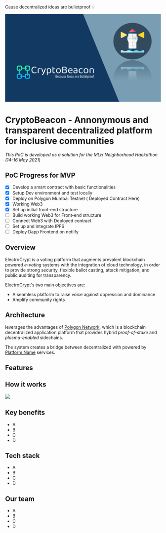 #

Cause decentralized ideas are bulletproof 💡

<p align="center">
<img src="./assets/banner.png" /><br></p>

# CryptoBeacon - Annonymous and transparent decentralized platform for inclusive communities

_This PoC is developed as a solution for the MLH Neighborhood Hackathon (14-16 May 2021_)

## PoC Progress for MVP
- [X] Develop a smart contract with basic functionalities 
- [X] Setup Dev environment and test locally
- [X] Deploy on Polygon Mumbai Testnet ( Deployed Contract Here) 
- [X] Working Web3
- [X] Set up initial front-end structure
- [ ] Build working Web3 for Front-end structure 
- [ ] Connect Web3 with Deployed contract 
- [ ] Set up and integrate IPFS
- [ ] Deploy Dapp Frontend on netlify   

## Overview

ElectroCrypt is a voting platform that augments prevalent blockchain powered _e-voting_ systems with the integration of cloud technology, in order to provide strong security, flexible ballot casting, attack mitigation, and public auditing for transparency.

ElectroCrypt's two main objectives are:

- A seamless platform to raise voice against oppression and dominance
- Amplify community rights

## Architecture

<ProjectName> leverages the advantages of [Polygon Network](https://matic.network), which is a blockchain decentralized application platform that provides hybrid _proof-of-stake_ and _plasma-enabled_ sidechains.

The system creates a bridge between decentralized <Network-Name> with <Storage-Component-Name> powered by [Platform Name](#) services.

## Features

## How it works

<img src="#" /><br>

## Key benefits

- A
- B
- C
- D

## Tech stack

- A
- B
- C
- D

## Our team

- A
- B
- C
- D
